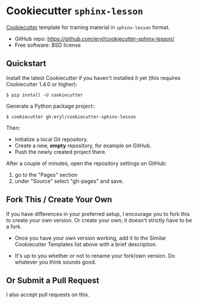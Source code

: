 # Cookiecutter `sphinx-lesson`

[Cookiecutter](https://github.com/cookiecutter/cookiecutter) template for training material in `sphinx-lesson` format.

* GitHub repo: https://github.com/eryl/cookiecutter-sphinx-lesson/
* Free software: BSD license

## Quickstart

Install the latest Cookiecutter if you haven't installed it yet (this requires
Cookiecutter 1.4.0 or higher):

``` shell
$ pip install -U cookiecutter
```

Generate a Python package project::

``` shell
$ cookiecutter gh:eryl/cookiecutter-sphinx-lesson
```

Then:

* Initialize a local Git repository.
* Create a new, **empty** repository, for example on GitHub.
* Push the newly created project there.

After a couple of minutes, open the repository settings on GitHub:

1. go to the "Pages" section
2. under "Source" select "gh-pages" and save.


## Fork This / Create Your Own

If you have differences in your preferred setup, I encourage you to fork this
to create your own version. Or create your own; it doesn't strictly have to
be a fork.

* Once you have your own version working, add it to the Similar Cookiecutter
  Templates list above with a brief description.

* It's up to you whether or not to rename your fork/own version. Do whatever
  you think sounds good.

## Or Submit a Pull Request

I also accept pull requests on this.


